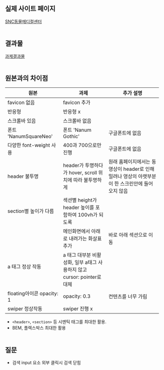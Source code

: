 ## 실제 사이트 페이지

[SNC동물메디컬센터](http://www.sncamc.co.kr/)
</br></br>

## 결과물

[과제결과물](https://fastcampus-kdt-5-m1-pzws.vercel.app/)
</br></br>

## 원본과의 차이점

| 원본                                                                                                                                                                                                                    | 과제                                                                    | 추가 설명                                                                                       |
| ----------------------------------------------------------------------------------------------------------------------------------------------------------------------------------------------------------------------- | ----------------------------------------------------------------------- | ----------------------------------------------------------------------------------------------- |
| favicon 없음                                                                                                                                                                                                            | favicon 추가                                                            |
| 반응형                                                                                                                                                                                                                  | 반응형 x                                                                |
| 스크롤바 있음                                                                                                                                                                                                           | 스크롤바 없음                                                           |                                                                                                 |
| 폰트 'NanumSquareNeo'                                                                                                                                                                                                   | 폰트 'Nanum Gothic'                                                     | 구글폰트에 없음                                                                                 |
| 다양한 font-weight 사용                                                                                                                                                                                                 | 400과 700으로만 진행                                                    | 구글폰트에 없음                                                                                 |
| header 불투명                                                                                                                                                                                                           | header가 투명하다가 hover, scroll 위치에 따라 불투명하게                | 원래 홈페이지에서는 동영상이 header로 인해 밀려나 영상의 아랫부분이 한 스크린안에 들어오지 않음 |
| section별 높이가 다름                                                                                                                                                                                                   | 섹션별 height가 header 높이를 포함하여 100vh가 되도록                   |
|                                                                                                                                                                                                                         | 메인화면에서 아래로 내려가는 화살표 추가                                | 바로 아래 섹션으로 이동                                                                         |
| a 태그 정상 작동 &nbsp;&nbsp;&nbsp;&nbsp;&nbsp;&nbsp;&nbsp;&nbsp;&nbsp;&nbsp;&nbsp;&nbsp;&nbsp;&nbsp;&nbsp;&nbsp;&nbsp;&nbsp;&nbsp;&nbsp;&nbsp;&nbsp;&nbsp;&nbsp;&nbsp;&nbsp;&nbsp;&nbsp;&nbsp;&nbsp;&nbsp;&nbsp;&nbsp; | a 태그 대부분 비활성화, 일부 a태그 사용하지 않고 cursor: pointer로 대체 |                                                                                                 |
| floating아이콘 opacity: 1                                                                                                                                                                                               | opacity: 0.3                                                            | 컨텐츠를 너무 가림                                                                              |
| swiper 정상작동                                                                                                                                                                                                         | swiper 진행 x                                                           |                                                                                                 |

- `<header>`, `<section>` 등 시멘틱 태그를 최대한 활용.
- BEM, 플렉스박스 최대한 활용
  </br></br>

## 질문

- 검색 input 요소 외부 클릭시 검색 닫힘
